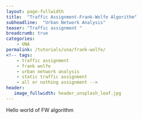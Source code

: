 ```yaml
---
layout: page-fullwidth
title:  "Traffic Assignment-Frank-Wolfe Algorithm"
subheadline:  "Urban Network Analysis"
teaser: "Traffic assignment "
breadcrumb: true
categories:
    - UNA
permalink: /tutorials/una/frank-wolfe/
<!-- tags:
	- traffic assignment
	- frank wolfe
	- urban network analysis
	- static traffic assignment
	- all or nothing assignment -->
header:
   image_fullwidth: header_unsplash_leaf.jpg
---
```

Hello world of FW algorithm